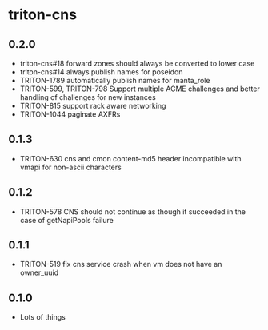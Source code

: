 <!--
    This Source Code Form is subject to the terms of the Mozilla Public
    License, v. 2.0. If a copy of the MPL was not distributed with this
    file, You can obtain one at http://mozilla.org/MPL/2.0/.
-->

<!--
    Copyright 2020 Joyent, Inc.
-->

# triton-cns

## 0.2.0

- triton-cns#18 forward zones should always be converted to lower case
- triton-cns#14 always publish names for poseidon
- TRITON-1789 automatically publish names for manta_role
- TRITON-599, TRITON-798 Support multiple ACME challenges and better handling of challenges for new instances
- TRITON-815 support rack aware networking
- TRITON-1044 paginate AXFRs

## 0.1.3

- TRITON-630 cns and cmon content-md5 header incompatible with vmapi for non-ascii characters

## 0.1.2

- TRITON-578 CNS should not continue as though it succeeded in the case of getNapiPools failure

## 0.1.1

- TRITON-519 fix cns service crash when vm does not have an owner_uuid

## 0.1.0

- Lots of things
